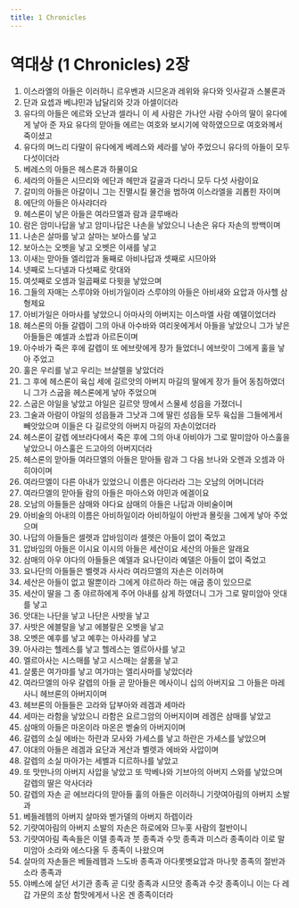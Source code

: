 ```yaml
---
title: 1 Chronicles
---
```


# 역대상 (1 Chronicles) 2장
1. 이스라엘의 아들은 이러하니 르우벤과 시므온과 레위와 유다와 잇사갈과 스불론과
1. 단과 요셉과 베냐민과 납달리와 갓과 아셀이더라
1. 유다의 아들은 에르와 오난과 셀라니 이 세 사람은 가나안 사람 수아의 딸이 유다에게 낳아 준 자요 유다의 맏아들 에르는 여호와 보시기에 악하였으므로 여호와께서 죽이셨고
1. 유다의 며느리 다말이 유다에게 베레스와 세라를 낳아 주었으니 유다의 아들이 모두 다섯이더라
1. 베레스의 아들은 헤스론과 하물이요
1. 세라의 아들은 시므리와 에단과 헤만과 갈골과 다라니 모두 다섯 사람이요
1. 갈미의 아들은 아갈이니 그는 진멸시킬 물건을 범하여 이스라엘을 괴롭힌 자이며
1. 에단의 아들은 아사랴더라
1. 헤스론이 낳은 아들은 여라므엘과 람과 글루배라
1. 람은 암미나답을 낳고 암미나답은 나손을 낳았으니 나손은 유다 자손의 방백이며
1. 나손은 살마를 낳고 살마는 보아스를 낳고
1. 보아스는 오벳을 낳고 오벳은 이새를 낳고
1. 이새는 맏아들 엘리압과 둘째로 아비나답과 셋째로 시므아와
1. 넷째로 느다넬과 다섯째로 랏대와
1. 여섯째로 오셈과 일곱째로 다윗을 낳았으며
1. 그들의 자매는 스루야와 아비가일이라 스루야의 아들은 아비새와 요압과 아사헬 삼형제요
1. 아비가일은 아마사를 낳았으니 아마사의 아버지는 이스마엘 사람 예델이었더라
1. 헤스론의 아들 갈렙이 그의 아내 아수바와 여리옷에게서 아들을 낳았으니 그가 낳은 아들들은 예셀과 소밥과 아르돈이며
1. 아수바가 죽은 후에 갈렙이 또 에브랏에게 장가 들었더니 에브랏이 그에게 훌을 낳아 주었고
1. 훌은 우리를 낳고 우리는 브살렐을 낳았더라
1. 그 후에 헤스론이 육십 세에 길르앗의 아버지 마길의 딸에게 장가 들어 동침하였더니 그가 스굽을 헤스론에게 낳아 주었으며
1. 스굽은 야일을 낳았고 야일은 길르앗 땅에서 스물세 성읍을 가졌더니
1. 그술과 아람이 야일의 성읍들과 그낫과 그에 딸린 성읍들 모두 육십을 그들에게서 빼앗았으며 이들은 다 길르앗의 아버지 마길의 자손이었더라
1. 헤스론이 갈렙 에브라다에서 죽은 후에 그의 아내 아비야가 그로 말미암아 아스훌을 낳았으니 아스훌은 드고아의 아버지더라
1. 헤스론의 맏아들 여라므엘의 아들은 맏아들 람과 그 다음 브나와 오렌과 오셈과 아히야이며
1. 여라므엘이 다른 아내가 있었으니 이름은 아다라라 그는 오남의 어머니더라
1. 여라므엘의 맏아들 람의 아들은 마아스와 야민과 에겔이요
1. 오남의 아들들은 삼매와 야다요 삼매의 아들은 나답과 아비술이며
1. 아비술의 아내의 이름은 아비하일이라 아비하일이 아반과 몰릿을 그에게 낳아 주었으며
1. 나답의 아들들은 셀렛과 압바임이라 셀렛은 아들이 없이 죽었고
1. 압바임의 아들은 이시요 이시의 아들은 세산이요 세산의 아들은 알래요
1. 삼매의 아우 야다의 아들들은 예델과 요나단이라 예델은 아들이 없이 죽었고
1. 요나단의 아들들은 벨렛과 사사라 여라므엘의 자손은 이러하며
1. 세산은 아들이 없고 딸뿐이라 그에게 야르하라 하는 애굽 종이 있으므로
1. 세산이 딸을 그 종 야르하에게 주어 아내를 삼게 하였더니 그가 그로 말미암아 앗대를 낳고
1. 앗대는 나단을 낳고 나단은 사밧을 낳고
1. 사밧은 에블랄을 낳고 에블랄은 오벳을 낳고
1. 오벳은 예후를 낳고 예후는 아사랴를 낳고
1. 아사랴는 헬레스를 낳고 헬레스는 엘르아사를 낳고
1. 엘르아사는 시스매를 낳고 시스매는 살룸을 낳고
1. 살룸은 여가먀를 낳고 여가먀는 엘리사마를 낳았더라
1. 여라므엘의 아우 갈렙의 아들 곧 맏아들은 메사이니 십의 아버지요 그 아들은 마레사니 헤브론의 아버지이며
1. 헤브론의 아들들은 고라와 답부아와 레겜과 세마라
1. 세마는 라함을 낳았으니 라함은 요르그암의 아버지이며 레겜은 삼매를 낳았고
1. 삼매의 아들은 마온이라 마온은 벧술의 아버지이며
1. 갈렙의 소실 에바는 하란과 모사와 가세스를 낳고 하란은 가세스를 낳았으며
1. 야대의 아들은 레겜과 요단과 게산과 벨렛과 에바와 사압이며
1. 갈렙의 소실 마아가는 세벨과 디르하나를 낳았고
1. 또 맛만나의 아버지 사압을 낳았고 또 막베나와 기브아의 아버지 스와를 낳았으며 갈렙의 딸은 악사더라
1. 갈렙의 자손 곧 에브라다의 맏아들 훌의 아들은 이러하니 기럇여아림의 아버지 소발과
1. 베들레헴의 아버지 살마와 벧가델의 아버지 하렙이라
1. 기럇여아림의 아버지 소발의 자손은 하로에와 므누홋 사람의 절반이니
1. 기럇여아림 족속들은 이델 종족과 붓 종족과 수맛 종족과 미스라 종족이라 이로 말미암아 소라와 에스다올 두 종족이 나왔으며
1. 살마의 자손들은 베들레헴과 느도바 종족과 아다롯벳요압과 마나핫 종족의 절반과 소라 종족과
1. 야베스에 살던 서기관 종족 곧 디랏 종족과 시므앗 종족과 수갓 종족이니 이는 다 레갑 가문의 조상 함맛에게서 나온 겐 종족이더라